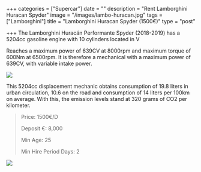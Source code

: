 +++
categories = ["Supercar"]
date = ""
description = "Rent Lamborghini Huracan Spyder"
image = "/images/lambo-huracan.jpg"
tags = ["Lamborghini"]
title = "Lamborghini Huracan Spyder (1500€)"
type = "post"

+++
The Lamborghini Huracán Performante Spyder (2018-2019) has a 5204cc gasoline engine with 10 cylinders located in V

Reaches a maximum power of 639CV at 8000rpm and maximum torque of 600Nm at 6500rpm. It is therefore a mechanical with a maximum power of 639CV, with variable intake power.

![](/images/lambo-huracan-performante_large-a1.jpg)

This 5204cc displacement mechanic obtains consumption of 19.8 liters in urban circulation, 10.6 on the road and consumption of 14 liters per 100km on average. With this, the emission levels stand at 320 grams of CO2 per kilometer.

> Price: 1500€/D
>
> Deposit €: 8,000
>
> Min Age: 25
>
> Min Hire Period Days: 2

[![](/images/boton.png)](https://supercarmarbella.com/contact/ "Book")